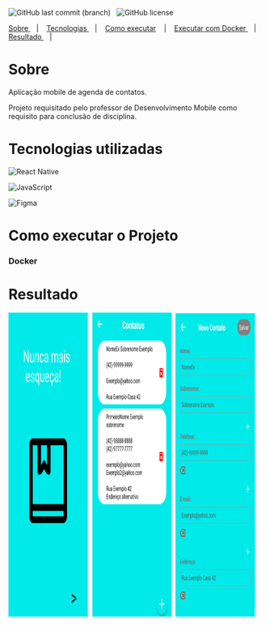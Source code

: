 ![GitHub last commit (branch)](https://img.shields.io/github/last-commit/leonardo-ma/Agendamobile/main?link=https%3A%2F%2Fgithub.com%2FLeonardo-Ma%2FAgendaMobile%2Fcommits%2Fmain) &nbsp;
![GitHub license](https://img.shields.io/github/license/leonardo-ma/agendamobile?link=https%3A%2F%2Fgithub.com%2FLeonardo-Ma%2FAgendaMobile%2Fblob%2Fmain%2FLICENSE)


<a href="#sobre"> Sobre </a> &nbsp;&nbsp; | &nbsp;&nbsp;
<a href="#tecnologias-utilizadas"> Tecnologias </a> &nbsp;&nbsp; | &nbsp;&nbsp;
<a href="#como-executar-o-projeto"> Como executar</a> &nbsp;&nbsp; | &nbsp;&nbsp;
<a href="#docker"> Executar com Docker </a> &nbsp;&nbsp; | &nbsp;&nbsp;
<a href="#resultado"> Resultado </a> &nbsp;&nbsp; | &nbsp;&nbsp;

# Sobre
Aplicação mobile de agenda de contatos.

Projeto requisitado pelo professor de Desenvolvimento Mobile como requisito para conclusão de disciplina.
# Tecnologias utilizadas
![React Native](https://img.shields.io/badge/react_native-%2320232a.svg?style=for-the-badge&logo=react&logoColor=%2361DAFB)

![JavaScript](https://img.shields.io/badge/javascript-%23323330.svg?style=for-the-badge&logo=javascript&logoColor=%23F7DF1E)

![Figma](https://img.shields.io/badge/figma-%23F24E1E.svg?style=for-the-badge&logo=figma&logoColor=white) 


# Como executar o Projeto

### Docker


# Resultado
<img src="src/assets/resultadoFinalTelas.png" width="1000" height="600">
